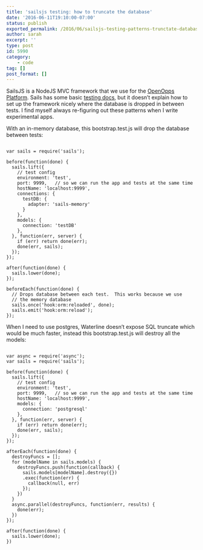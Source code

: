 ```yaml
---
title: 'sailsjs testing: how to truncate the database'
date: '2016-06-11T19:10:00-07:00'
status: publish
exported_permalink: /2016/06/sailsjs-testing-patterns-trunctate-database
author: sarah
excerpt: ''
type: post
id: 5990
category:
    - code
tag: []
post_format: []
---
```

SailsJS is a NodeJS MVC framework that we use for the [OpenOpps Platform](https://github.com/openopps/openopps-platform). Sails has some basic [testing docs](http://sailsjs.org/documentation/concepts/testing), but it doesn’t explain how to set up the framework nicely where the database is dropped in between tests. I find myself always re-figuring out these patterns when I write experimental apps.

With an in-memory database, this bootstrap.test.js will drop the database between tests:

```

var sails = require('sails');

before(function(done) {
  sails.lift({
    // test config
    environment: 'test',
    port: 9999,   // so we can run the app and tests at the same time
    hostName: 'localhost:9999',
    connections: {
      testDB: {
        adapter: 'sails-memory'
      }
    },
    models: {
      connection: 'testDB'
    },
  }, function(err, server) {
    if (err) return done(err);
    done(err, sails);
  });
});

after(function(done) {
  sails.lower(done);
});

beforeEach(function(done) {
  // Drops database between each test.  This works because we use
  // the memory database
  sails.once('hook:orm:reloaded', done);
  sails.emit('hook:orm:reload');
});
```

When I need to use postgres, Waterline doesn’t expose SQL truncate which would be much faster, instead this bootstrap.test.js will destroy all the models:

```

var async = require('async');
var sails = require('sails');

before(function(done) {
  sails.lift({
    // test config
    environment: 'test',
    port: 9999,   // so we can run the app and tests at the same time
    hostName: 'localhost:9999',
    models: {
      connection: 'postgresql'
    },
  }, function(err, server) {
    if (err) return done(err);
    done(err, sails);
  });
});

afterEach(function(done) {
  destroyFuncs = [];
  for (modelName in sails.models) {
    destroyFuncs.push(function(callback) {
      sails.models[modelName].destroy({})
      .exec(function(err) {
        callback(null, err)
      });
    })
  }
  async.parallel(destroyFuncs, function(err, results) {
    done(err);
  })
});

after(function(done) {
  sails.lower(done);
})

```